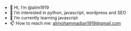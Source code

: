 - 👋 Hi, I’m @alim1919
- 👀 I’m interested in python, javascript, wordpress and SEO
- 🌱 I’m currently learning javascript
- 📫 How to reach me: alimohammadian1919@gmail.com

<!---
alim1919/alim1919 is a ✨ special ✨ repository because its `README.md` (this file) appears on your GitHub profile.
You can click the Preview link to take a look at your changes.
--->
